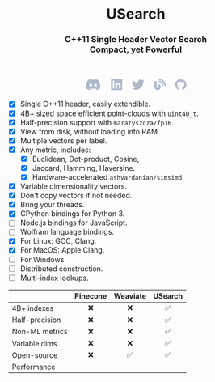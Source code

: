 <h1 align="center">USearch</h1>
<h3 align="center">
C++11 Single Header Vector Search<br/>
Compact, yet Powerful<br/>
</h3>
<br/>

<p align="center">
<a href="https://discord.gg/A6wxt6dS9j"><img height="25" src="https://github.com/unum-cloud/.github/raw/main/assets/discord.svg" alt="Discord"></a>
&nbsp;&nbsp;&nbsp;
<a href="https://www.linkedin.com/company/unum-cloud/"><img height="25" src="https://github.com/unum-cloud/.github/raw/main/assets/linkedin.svg" alt="LinkedIn"></a>
&nbsp;&nbsp;&nbsp;
<a href="https://twitter.com/unum_cloud"><img height="25" src="https://github.com/unum-cloud/.github/raw/main/assets/twitter.svg" alt="Twitter"></a>
&nbsp;&nbsp;&nbsp;
<a href="https://unum.cloud/post"><img height="25" src="https://github.com/unum-cloud/.github/raw/main/assets/blog.svg" alt="Blog"></a>
&nbsp;&nbsp;&nbsp;
<a href="https://github.com/unum-cloud/usearch"><img height="25" src="https://github.com/unum-cloud/.github/raw/main/assets/github.svg" alt="GitHub"></a>
</p>

- [x] Single C++11 header, easily extendible.
- [x] 4B+ sized space efficient point-clouds with `uint40_t`.
- [x] Half-precision support with `maratyszcza/fp16`.
- [x] View from disk, without loading into RAM.
- [x] Multiple vectors per label.
- [x] Any metric, includes: 
  - [x] Euclidean, Dot-product, Cosine,
  - [x] Jaccard, Hamming, Haversine.
  - [x] Hardware-accelerated `ashvardanian/simsimd`. 
- [x] Variable dimensionality vectors.
- [x] Don't copy vectors if not needed.
- [x] Bring your threads.
- [x] CPython bindings for Python 3.
- [ ] Node.js bindings for JavaScript.
- [ ] Wolfram language bindings.
- [x] For Linux: GCC, Clang.
- [x] For MacOS: Apple Clang.
- [ ] For Windows.
- [ ] Distributed construction.
- [ ] Multi-index lookups.

|                | Pinecone | Weaviate | USearch |
| :------------- | :------: | :------: | :-----: |
| 4B+ indexes    |    ❌     |    ❌     |    ✅    |
| Half-precision |    ❌     |    ❌     |    ✅    |
| Non-ML metrics |    ❌     |    ❌     |    ✅    |
| Variable dims  |    ❌     |    ❌     |    ✅    |
| Open-source    |    ❌     |    ✅     |    ✅    |
| Performance    |          |          |         |


